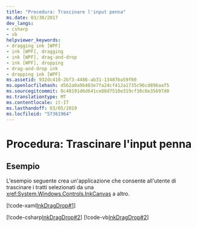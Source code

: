 ```yaml
---
title: "Procedura: Trascinare l'input penna"
ms.date: 03/30/2017
dev_langs:
- csharp
- vb
helpviewer_keywords:
- dragging ink [WPF]
- ink [WPF], dragging
- ink [WPF], drag-and-drop
- ink [WPF], dropping
- drag-and-drop ink
- dropping ink [WPF]
ms.assetid: 932dc410-2bf3-4486-ab31-13487ba59f60
ms.openlocfilehash: d562a0a9b483e7fa24cf412a1735c96cd896aaf5
ms.sourcegitcommit: 0c48191d6d641ce88d7510e319cf38c0e35697d0
ms.translationtype: MT
ms.contentlocale: it-IT
ms.lasthandoff: 03/05/2019
ms.locfileid: "57361964"
---
```

# <a name="how-to-drag-and-drop-ink"></a>Procedura: Trascinare l'input penna
## <a name="example"></a>Esempio  
 L'esempio seguente crea un'applicazione che consente all'utente di trascinare i tratti selezionati da una <xref:System.Windows.Controls.InkCanvas> a altro.  
  
 [!code-xaml[InkDragDrop#1](~/samples/snippets/csharp/VS_Snippets_Wpf/InkDragDrop/CSharp/Window1.xaml#1)]  
  
 [!code-csharp[InkDragDrop#2](~/samples/snippets/csharp/VS_Snippets_Wpf/InkDragDrop/CSharp/Window1.xaml.cs#2)]
 [!code-vb[InkDragDrop#2](~/samples/snippets/visualbasic/VS_Snippets_Wpf/InkDragDrop/VisualBasic/Window1.xaml.vb#2)]
